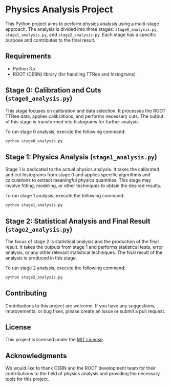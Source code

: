 # Physics Analysis Project

This Python project aims to perform physics analysis using a multi-stage approach. The analysis is divided into three stages: `stage0_analysis.py`, `stage1_analysis.py`, and `stage2_analysis.py`. Each stage has a specific purpose and contributes to the final result.

## Requirements
- Python 3.x
- ROOT (CERN) library (for handling TTRee and histograms)

## Stage 0: Calibration and Cuts (`stage0_analysis.py`)
This stage focuses on calibration and data selection. It processes the ROOT TTRee data, applies calibrations, and performs necessary cuts. The output of this stage is transformed into histograms for further analysis.

To run stage 0 analysis, execute the following command:

```bash
python stage0_analysis.py
```

## Stage 1: Physics Analysis (`stage1_analysis.py`)
Stage 1 is dedicated to the actual physics analysis. It takes the calibrated and cut histograms from stage 0 and applies specific algorithms and calculations to extract meaningful physics quantities. This stage may involve fitting, modeling, or other techniques to obtain the desired results.

To run stage 1 analysis, execute the following command:

```bash
python stage1_analysis.py
```

## Stage 2: Statistical Analysis and Final Result (`stage2_analysis.py`)
The focus of stage 2 is statistical analysis and the production of the final result. It takes the outputs from stage 1 and performs statistical tests, error analysis, or any other relevant statistical techniques. The final result of the analysis is produced in this stage.

To run stage 2 analysis, execute the following command:

```bash
python stage2_analysis.py
```

## Contributing
Contributions to this project are welcome. If you have any suggestions, improvements, or bug fixes, please create an issue or submit a pull request.

## License
This project is licensed under the [MIT License](LICENSE).

## Acknowledgments
We would like to thank CERN and the ROOT development team for their contributions to the field of physics analysis and providing the necessary tools for this project.
